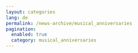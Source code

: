 ```yaml
---
layout: categories
lang: de
permalink: /news-archive/musical_anniversaries
pagination: 
  enabled: true
  category: musical_anniversaries
---
```

